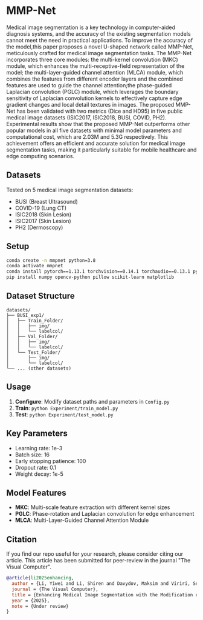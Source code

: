 # MMP-Net
Medical image segmentation is a key technology in computer-aided diagnosis systems, and the accuracy of the existing segmentation models cannot meet the need in practical applications. To improve the accuracy of the model,this paper proposes a novel U-shaped network called MMP-Net, meticulously crafted for medical image segmentation tasks. The MMP-Net incorporates three core modules: the multi-kernel convolution (MKC) module, which enhances the multi-receptive-field representation of the model; the multi-layer-guided channel attention (MLCA) module, which combines the features from different encoder layers and the combined features are used to guide the channel attention;the phase-guided Laplacian convolution (PGLC) module, which leverages the boundary sensitivity of Laplacian convolution kernels to effectively capture edge gradient changes and local detail textures in images. The proposed MMP-Net has been validated with two metrics (Dice and HD95) in five public medical image datasets (ISIC2017, ISIC2018, BUSI, COVID, PH2). Experimental results show that the proposed MMP-Net outperforms other popular models in all five datasets with minimal model parameters and computational cost, which are 2.03M and 5.3G respectively. This achievement offers an efficient and accurate solution for medical image segmentation tasks, making it particularly suitable for mobile healthcare and edge computing scenarios. 

## Datasets

Tested on 5 medical image segmentation datasets:
- BUSI (Breast Ultrasound)
- COVID-19 (Lung CT) 
- ISIC2018 (Skin Lesion)
- ISIC2017 (Skin Lesion)
- PH2 (Dermoscopy)

## Setup

```bash
conda create -n mmpnet python=3.8
conda activate mmpnet
conda install pytorch==1.13.1 torchvision==0.14.1 torchaudio==0.13.1 pytorch-cuda=11.7 -c pytorch -c nvidia
pip install numpy opencv-python pillow scikit-learn matplotlib
```

## Dataset Structure

```
datasets/
├── BUSI_exp1/
│   ├── Train_Folder/
│   │   ├── img/
│   │   └── labelcol/
│   ├── Val_Folder/
│   │   ├── img/
│   │   └── labelcol/
│   └── Test_Folder/
│       ├── img/
│       └── labelcol/
└── ... (other datasets)
```

## Usage

1. **Configure**: Modify dataset paths and parameters in `Config.py`
2. **Train**: `python Experiment/train_model.py`
3. **Test**: `python Experiment/test_model.py`

## Key Parameters

- Learning rate: 1e-3
- Batch size: 16
- Early stopping patience: 100
- Dropout rate: 0.1
- Weight decay: 1e-5

## Model Features

- **MKC**: Multi-scale feature extraction with different kernel sizes
- **PGLC**: Phase-rotation and Laplacian convolution for edge enhancement  
- **MLCA**: Multi-Layer-Guided Channel Attention Module

## Citation

If you find our repo useful for your research, please consider citing our article. This article has been submitted for peer-review in the journal "The Visual Computer".

```bibtex
@article{li2025enhancing,
  author = {Li, Yiwei and Li, Shiren and Davydov, Maksim and Viriri, Serestina and Talib, Irsa and Yuan, Zhihao and Yang, Guangguang},
  journal = {The Visual Computer},
  title = {Enhancing Medical Image Segmentation with the Modification of U-Shaped Network},
  year = {2025},
  note = {Under review}
}
